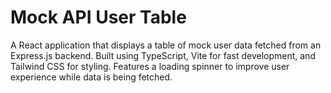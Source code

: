 # Mock API User Table

A React application that displays a table of mock user data fetched from an Express.js backend. Built using TypeScript, Vite for fast development, and Tailwind CSS for styling. Features a loading spinner to improve user experience while data is being fetched.


